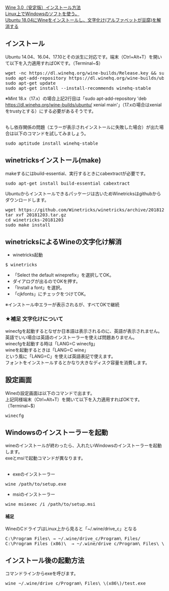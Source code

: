[Wine 3.0（安定版）インストール方法](http://moebuntu.blog48.fc2.com/blog-entry-1138.html) <br/>
[Linux上でWindowsのソフトを使う。](https://mongonta.com/f273-howto-install-wine-to-ubuntu/) <br/>
[Ubuntu 18.04にWineをインストールし、文字化け(アルファベットが豆腐)を解消する](https://symfoware.blog.fc2.com/blog-entry-2151.html) <br/>

## インストール

Ubuntu 14.04、16.04、17.10とその派生に対応です。端末（Ctrl+Alt+T）を開いて以下を入力適用すればOKです。（Terminal~$）<br/>

<pre>
wget -nc https://dl.winehq.org/wine-builds/Release.key && sudo apt-key add Release.key
sudo apt-add-repository https://dl.winehq.org/wine-builds/ubuntu/
sudo apt-get update
sudo apt-get install --install-recommends winehq-stable
</pre>

※Mint 18.x（17.x）の場合上記2行目は「sudo apt-add-repository 'deb https://dl.winehq.org/wine-builds/ubuntu/ xenial main'」（17.xの場合はxenialをtrustyとする）にする必要があるそうです。<br/>

<br/>
もし依存関係の問題（エラーが表示されインストールに失敗した場合）が出た場合は以下のコマンドを試してみましょう。<br/>
<pre>
sudo aptitude install winehq-stable
</pre>

## winetricksインストール(make)

makeするにはbuild-essential、実行するときにcabextractが必要です。

<pre>
sudo apt-get install build-essential cabextract
</pre>

Ubuntuからインストールできるパッケージは古いためWinetricksはgithubからダウンロードします。

<pre>
wget https://github.com/Winetricks/winetricks/archive/20181203.tar.gz
tar xvf 20181203.tar.gz
cd winetricks-20181203
sudo make install
</pre>

## winetricksによるWineの文字化け解消

- winetricks起動

<pre>
$ winetricks
</pre>

- 「Select the default wineprefix」を選択してOK。
- ダイアログが出るのでOKを押す。
- 「Install a font」を選択。
- 「cjkfonts」にチェックをつけてOK。

※インストール中エラーが表示されるが、すべてOKで継続

### ★補足 文字化けについて
winecfgを起動するとなぜか日本語は表示されるのに、英語が表示されません。<br/>
英語でいい場合は英語のインストーラーを使えば問題ありません。<br/>
winecfgを起動する時は「LANG=C winecfg」<br/>
wineを起動するときは「LANG=C wine」<br/>
という風に「LANG=C」を使えば英語表記で使えます。<br/>
フォントをインストールするとかなり大きなディスク容量を消費します。<br/>

## 設定画面

Wineの設定画面は以下のコマンドで出ます。<br/>
上記同様端末（Ctrl+Alt+T）を開いて以下を入力適用すればOKです。（Terminal~$）<br/>

<pre>
winecfg
</pre>

## Windowsのインストーラーを起動

wineのインストールが終わったら、入れたいWindowsのインストーラーを起動します。<br/>
exeとmsiで起動コマンドが異なります。<br/>
<br/>

- exeのインストーラー
<pre>
wine /path/to/setup.exe
</pre>

- msiのインストーラー
<pre>
wine msiexec /i /path/to/setup.msi
</pre>

#### 補足
WineのCドライブはLinux上から見ると「~/.wine/drive_c」となる

<pre>
C:\Program Files\ → ~/.wine/drive_c/Program\ Files/
C:\Program Files (x86)\  → ~/.wine/drive_c/Program\ Files\ \(x86\)/
</pre>

## インストール後の起動方法

コマンドラインからexeを呼びます。<br/>

<pre>
wine ~/.wine/drive_c/Program\ Files\ \(x86\)/test.exe
</pre>
